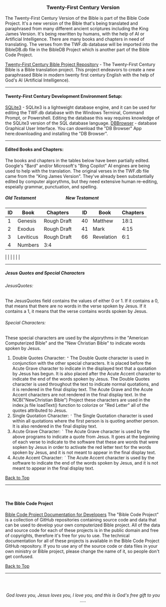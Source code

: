 <a id="top"></a>
<h3 align="center">Twenty-First Century Version</h3>

The Twenty-First Century Version of the Bible is part of the Bible Code Project. It's a new version of the Bible that's being translated and paraphrased from many different ancient scriptures including the King James Version. It's being rewritten by humans, with the help of AI or Artificial Intelligence. There are many books and chapters in need of translating.  The verses from the TWF.db database will be imported into the BibleDB.db file in the BibleDB Project which is another part of the Bible Code Project.

[Twenty-First Century Bible Project Repository](https://github.com/ACB-Bible/TWF/) - The Twenty-First Century Bible is a Bible translation project. This project endeavors to create a new paraphrased Bible in modern twenty first century English with the help of God's AI (Artificial Intelligence).

---

#### Twenty-First Century Development Environment Setup:

[SQLite3](https://www.sqlite.org/) - SQLite3 is a lightweight database engine, and it can be used for editing the TWF.db database with the Windows Terminal, Command Prompt, or Powershell. Editing the database this way requires knowledge of the SQLite3 version of the SQL database language.
[DBBrowser](https://sqlitebrowser.org/) -  database Graphical User Interface. You can download the "DB Browser" App here:downloading and installing the "DB Browser".

---

#### Edited Books and Chapters:

The books and chapters in the tables below have been partially edited. Google's "Bard" and/or Microsoft's "Bing Copilot" AI engines are being used to help with the translation. The original verses in the TWF.db file came from the "King James Version". They've already been substantially edited by computer algorythms, but they need extensive human re-editing, espeially grammar, punctuation, and spelling. 

##### Old Testament  &nbsp;&nbsp;&nbsp;&nbsp;&nbsp;&nbsp;&nbsp;&nbsp;&nbsp;&nbsp;&nbsp;&nbsp;&nbsp;&nbsp;&nbsp;&nbsp;&nbsp;&nbsp;&nbsp;&nbsp;&nbsp;&nbsp;&nbsp;&nbsp;&nbsp;&nbsp;&nbsp;   New Testament

|ID   |Book     |Chapters   |     |ID   |Book |Chapters|
| --- | ---     | ---       | --- | --- | --- | ---    |
|1    |Genesis  |Rough Draft|     |40   |Matthew|18:1 |
|2    |Exodus   |Rough Draft|     |41   |Mark|4:15     |
|3    |Leviticus|Rough Draft|     |66   |Revelation|6:1|
|4    |Numbers  |3:4|

| | | | | |

---

##### Jesus Quotes and Special Characters
###### JesusQuotes:
The JesusQuotes field contains the values of either 0 or 1. If it contains a 0, that means that there are no words in the verse spoken by Jesus. If it contains a 1, it means that the verse contains words spoken by Jesus.
<br>
###### Special Characters:
These special characters are used by the algorythms in the "American Computerized Bible" and the "New Christian Bible" to indicate words spoken by Jesus.

1. Double Quotes Character: ``` " ```
    The Double Quote character is used in conjunction with the other special characters. It is placed before the Acute Grave character to indicate in the displayed text that a quotation by Jesus has begun. It is also placed after the Acute Accent character to indicate the end of the words spoken by Jesus. The Double Quotes  character is used throughout the text to indicate normal quotations, and it is rendered in the final display text. The Acute Grave and the Acute Accent characters are not rendered in the final display text.
    In the NCB("NewChristian Bible") Project these characters are used in the index.js file loadText() function to colorize or "Red Letter" all of the quotes attributed to Jesus.
2. Single Quotation Character: ``` ' ```
    The Single Quotation character is used within all quotations where the first person is is quoting another person. It is also rendered in the final display text.
3. Acute Grave Character: ``` ` ```
   The Acute Grave character is used by the above programs to indicate a quote from Jesus. It goes at the beginning of each verse to indicate to the software that these are words that were sopken by Jesus in order to activate the red letter text for the words spoken by Jesus, and it is not meant to appear in the final display text.
4. Acute Accent Character: ``` ´ ```
    The Acute Accent character is used by the software to indicate the end of the words spoken by Jesus, and it is not meant to appear in the final display text.
    
[Back to Top](#top)

---

<br>
   
#### The Bible Code Project

[Bible Code Project Documentation for Developers](https://github.com/ACB-Bible/Bible-Code/)
The "Bible Code Project" is a collection of GitHub repositories containing source code and data that can be used to develop your own computerized Bible project. All of the data and source code for each of these projects is in the public domain and free of copyrights, therefore it's free for you to use. The technical documentation for all of these projects is available in the Bible Code Project GitHub repository. If you to use any of the source code or data files in your own ministry or Bible project, please change the name of it, so people don't get confused.

[Back to Top](#top)

---

<br><br>
<p align="center">
    <p align="center">
    <em>God loves you, Jesus loves you, I love you, and this is God's free gift to you .....</em>
</p>    
</p>